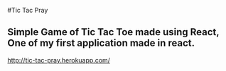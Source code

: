 #Tic Tac Pray
## Simple Game of Tic Tac Toe made using React, One of my first application made in react.

http://tic-tac-pray.herokuapp.com/
